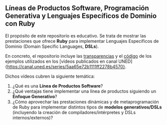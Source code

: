 ## Líneas de Productos Software, Programación Generativa y Lenguajes Específicos de Dominio con Ruby 

El propósito de este repositorio es educativo. Se trata de mostrar las prestaciones que ofrece **Ruby** para implementar Lenguajes Específicos de Dominio (Domain Specific Languages, **DSLs**). 

En concreto, el repositorio incluye las [transparencias](https://github.com/rheradio/ruby_dsl/tree/master/transparencias) y el [código](https://github.com/rheradio/ruby_dsl/tree/master/codigo) de los ejemplos utilizados en los [vídeos publicados en canal UNED]{https://canal.uned.es/series/5aa65e72b1111ff2278b4570}.

Dichos vídeos cubren la siguiente temática:

1. ¿Qué es una **Línea de Productos Software**?
2. ¿Qué ventajas tiene implementar una línea de productos siguiendo un **Enfoque Generativo**? 
3. ¿Cómo aprovechar las prestaciones dinámicas y de metaprogramación de Ruby para implementar distintos tipos de **modelos generativos/DSLs** (incluyendo la creación de compiladores/intérpretes y DSLs internos/externos)?
